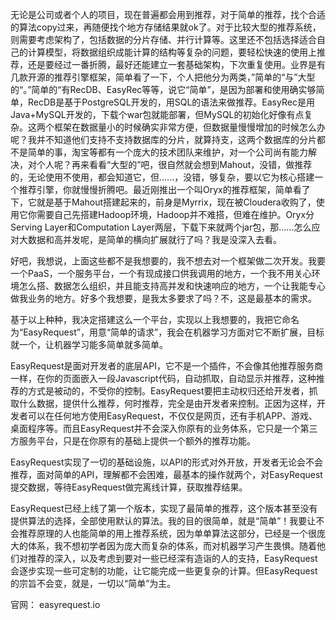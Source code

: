 无论是公司或者个人的项目，现在普遍都会用到推荐，对于简单的推荐，找个合适的算法copy过来，再随便找个地方存储结果就ok了。对于比较大型的推荐系统，则需要考虑架构了，包括数据的分片存储、并行计算等。这里还不包括选择适合自己的计算模型，将数据组织成能计算的结构等复杂的问题，要轻松快速的使用上推荐，还是要经过一番折腾，最好还能建立一套基础架构，下次重复使用。业界是有几款开源的推荐引擎框架，简单看了一下，个人把他分为两类，”简单的“与”大型的“。”简单的“有RecDB、EasyRec等等，说它“简单”，是因为部署和使用确实够简单，RecDB是基于PostgreSQL开发的，用SQL的语法来做推荐。EasyRec是用Java+MySQL开发的，下载个war包就能部署，但MySQL的初始化好像有点复杂。这两个框架在数据量小的时候确实非常方便，但数据量慢慢增加的时候怎么办呢？我并不知道他们支持不支持数据库的分片，就算持支，这两个数据库的分片都不是简单的事，淘宝等都有一个庞大的技术团队来维护，对一个公司尚有能力解决，对个人呢？再来看看“大型的”吧，很自然就会想到Mahout，没错，做推荐的，无论使用不使用，都会知道它，但......，没错，够复杂，要以它为核心搭建一个推荐引擎，你就慢慢折腾吧。最近刚推出一个叫Oryx的推荐框架，简单看了下，它就是基于Mahout搭建起来的，前身是Myrrix，现在被Cloudera收购了，使用它你需要自己先搭建Hadoop环境，Hadoop并不难搭，但难在维护。Oryx分Serving Layer和Computation Layer两层，下载下来就两个jar包，那......怎么应对大数据和高并发呢，是简单的横向扩展就行了吗？我是没深入去看。

好吧，我想说，上面这些都不是我想要的，我不想去对一个框架做二次开发。我要一个PaaS，一个服务平台，一个有现成接口供我调用的地方，一个我不用关心环境怎么搭、数据怎么组织，并且能支持高并发和快速响应的地方，一个让我能专心做我业务的地方。好多个我想要，是我太多要求了吗？不，这是最基本的需求。

基于以上种种，我决定搭建这么一个平台，实现以上我想要的，我把它命名为“EasyRequest”，用意“简单的请求”，我会在机器学习方面对它不断扩展，目标就一个，让机器学习能多简单就多简单。

EasyRequest是面对开发者的底层API，它不是一个插件，不会像其他推荐服务商一样，在你的页面嵌入一段Javascript代码，自动抓取，自动显示并推荐​，这种推荐的方式是被动的，不受你的控制。EasyRequest要把主动权归还给开发者，抓取什么数据，提供什么推荐，何时推荐，完全是由开发者来控制。正因为这样​，开发者可以在任何地方使用EasyRequest，不仅仅是网页，还有手机APP、游戏、桌面程序等​。而且EasyRequest并不会深入你原有的业务体系，它只是一个第三方服务平台，只是在你原有的基础上提供一个额外的推荐功能。​

EasyRequest实现了一切的基础设施，以API的形式对外开放，开发者无论会不会推荐，面对简单的API，理解都不会困难，最基本的操作就两个，对EasyRequest提交数据，等待EasyRequest做完离线计算，获取推荐结果。​

EasyRequest已经上线了第一个版本，实现了最简单的推荐，这个版本甚至没有提供算法的选择，全部使用默认的算法。我的目的很简单，就是“简单”！我要让不会推荐原理的人也能简单的用上推荐系统，因为单单算法这部分，已经是一个很庞大的体系，我不想初学者因为庞大而复杂的体系，而对机器学习产生畏惧。随着他们对推荐的深入，以及考虑到要对一些已经深有造诣的人的支持，EasyRequest会逐步实现一些可定制的功能，让它能完成一些更复杂的计算。但EasyRequest的宗旨不会变，就是，一切以“简单”为主。

官网： easyrequest.io